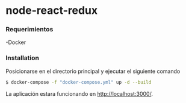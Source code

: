 # node-react-redux

### Requerimientos
-Docker
### Installation
Posicionarse en el directorio principal y ejecutar el siguiente comando

```sh
$ docker-compose -f "docker-compose.yml" up -d --build
```

La aplicación estara funcionando en [http://localhost:3000/](http://localhost:3000/).

